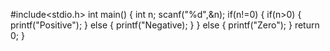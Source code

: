 #include<stdio.h>
int main()
{
  int n;
  scanf("%d",&n);
  if(n!=0)
  {
    if(n>0)
    {
      printf("Positive");
    }
    else
    {
      printf("Negative);
    }
  }
  else
  {
    printf("Zero");
  }
  return 0;
  }
